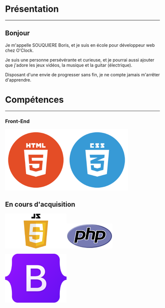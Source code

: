

# Présentation

---

## Bonjour
 
 Je m'appelle SOUQUIERE Boris, et je suis en école pour développeur web chez O'Clock.
 
 Je suis une personne persévérante et curieuse, et je pourrai aussi ajouter que j'adore les jeux vidéos, la musique et la guitar (électrique).
 
 Disposant d'une envie de progresser sans fin, je ne compte jamais m'arrêter d'apprendre. 


# Compétences

---

### Front-End 


<img src="html.png" width="200" height="auto"><img src="css.png" width="200" height="auto">


## En cours d'acquisition

<img src="JavaScript-Logo.png" width="200" height="auto"><img src="PHP-logo.svg.png" width="150" height="auto">

<img src="Bootstrap_logo.svg.png" width="200" height="auto" padding-left="200px">
